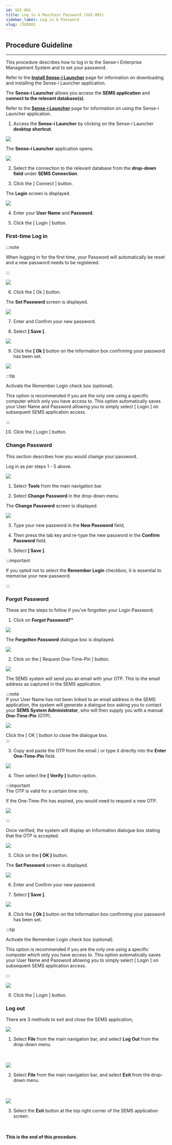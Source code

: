 ```yaml
---
id: SUI-001
title: Log in & Maintain Password (SUI-001)
sidebar_label: Log in & Password
slug: /SUI001
---
```


## Procedure Guideline
___  


This procedure describes how to log in to the Sense-i Enterprise Management System and to set your password.

Refer to the **[Install Sense-i Launcher](DOWLOAD)** page for information on downloading and installing the Sense-i Launcher application.

The **Sense-i Launcher** allows you access the **SEMS application** and **connect to the relevant database(s)**.

Refer to the **[Sense-i Launcher](LAUNCH)** page for information on using the Sense-i Launcher application.

1.  Access the **Sense-i Launcher** by clicking on the Sense-i Launcher **desktop shortcut**.

![](../static/img/docs/LAUNCH/launchericon1.png)  

The **Sense-i Launcher** application opens.

![](../static/img/docs/SUI-001/image2a.jpg)   


2.  Select the connection to the relevant database from the **drop-down field** under **SEMS Connection**.  

3.  Click the [ Connect ] button.

The **Login** screen is displayed.  

![](../static/img/docs/SUI-001/image21.png) 

4.  Enter your **User Name** and **Password**.  

5.  Click the [ Login ] button.

### First-time Log in

:::note  

When logging in for the first time, your Password will automatically be reset and a new password needs to be registered. 

:::

![](../static/img/docs/SUI-001/image22.jpg) 

6.  Click the [ Ok ] button.

The **Set Password** screen is displayed.

![](../static/img/docs/SUI-001/image23.jpg) 
 
7.  Enter and Confirm your new password.

8. Select **[ Save ]**.

![](../static/img/docs/SUI-001/image24.jpg) 

9.  Click the **[ Ok ]** button on the Information box confirming your password has been set. 

![](../static/img/docs/SUI-001/image25.jpg)

:::tip  

Activate the Remember Login check box (optional).

This option is recommended if you are the only one using a specific computer which only you have access to.
This option automatically saves your User Name and Password allowing you to simply select [ Login ] on subsequent SEMS application access.

:::

10. Click the [ Login ] button.  

	
### Change Password

This section describes how you would change your password.

Log in as per steps 1 - 5 above.

![](../static/img/docs/SUI-001/image30.jpg) 

1.  Select **Tools** from the main navigation bar.

2.  Select **Change Password** in the drop-down menu.

The **Change Password** screen is displayed.

![](../static/img/docs/SUI-001/image31.jpg) 
 
3.  Type your new password in the **New Password** field,

4.  Then press the tab key and re-type the new password in the **Confirm Password** field.

5.  Select **[ Save ]**.

:::important  

If you opted not to select the **Remember Login** checkbox, it is essential to memorise your new password.

:::  

### Forgot Password  

These are the steps to follow if you've forgotten your Login Password;

1.  Click on **Forgot Password?"**  
 
![](../static/img/docs/SUI-001/image50.png)  

The **Forgotten Password** dialogue box is displayed.  

![](../static/img/docs/SUI-001/image52.png)  

2.  Click on the [ Request One-Time-Pin ] button.  

![](../static/img/docs/SUI-001/image53.png)  

The SEMS system will send you an email with your OTP.  This to the email address as captured in the SEMS application.

:::note  
If your User Name has not been linked to an email address in the SEMS application, the system will generate a dialogue box asking you to contact your **SEMS System Administrator**, who will then supply you with a manual **One-Time-Pin** (OTP).  

![](../static/img/docs/SUI-001/image51.png)  

Click the [ OK ] button to close the dialogue box.  
:::

3. Copy and paste the OTP from the email / or type it directly into the **Enter One-Time-Pin** field. 

![](../static/img/docs/SUI-001/image54.png)  

4.  Then select the **[ Verify ]** button option.  

:::important  
The OTP is valid for a certain time only.

If the One-Time-Pin has expired, you would need to request a new OTP.  

![](../static/img/docs/SUI-001/image55.png)  

:::

Once verified, the system will display an Information dialogue box stating that the OTP is accepted.  

![](../static/img/docs/SUI-001/image56.png)  

5.  Click on the **[ OK ]** button.

The **Set Password** screen is displayed.

![](../static/img/docs/SUI-001/image23.jpg) 
 
6.  Enter and Confirm your new password.

7. Select **[ Save ]**.

![](../static/img/docs/SUI-001/image24.png) 

8.  Click the **[ Ok ]** button on the Information box confirming your password has been set. 

:::tip  

Activate the Remember Login check box (optional).

This option is recommended if you are the only one using a specific computer which only you have access to.
This option automatically saves your User Name and Password allowing you to simply select [ Login ] on subsequent SEMS application access.

:::

![](../static/img/docs/SUI-001/image25.jpg)

9. Click the [ Login ] button.  

### Log out

There are 3 methods to exit and close the SEMS application;

![](../static/img/docs/SUI-001/image40.jpg)

1.  Select **File** from the main navigation bar, and select **Log Out** from the drop-down menu.  
<br/><br/>
 
![](../static/img/docs/SUI-001/image41.jpg)

2.  Select **File** from the main navigation bar, and select **Exit** from the drop-down menu.  
<br/><br/>

![](../static/img/docs/SUI-001/image42.jpg)  

3.  Select the **Exit** button at the top right corner of the SEMS application screen.  
<br/><br/>


**This is the end of this procedure.**
